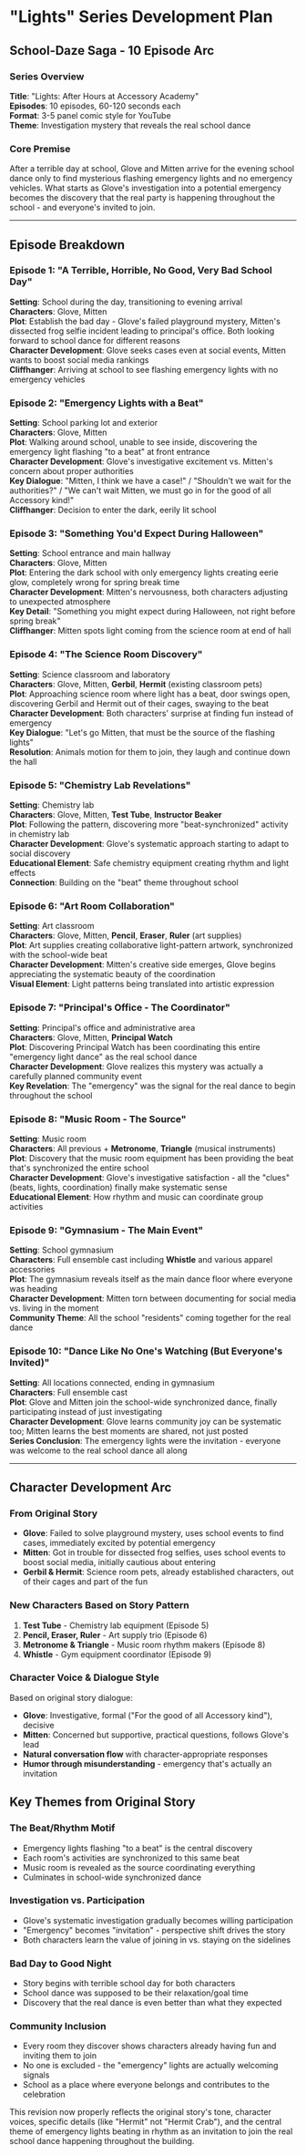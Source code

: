 # "Lights" Series Development Plan
## School-Daze Saga - 10 Episode Arc

### Series Overview
**Title**: "Lights: After Hours at Accessory Academy"  
**Episodes**: 10 episodes, 60-120 seconds each  
**Format**: 3-5 panel comic style for YouTube  
**Theme**: Investigation mystery that reveals the real school dance

### Core Premise
After a terrible day at school, Glove and Mitten arrive for the evening school dance only to find mysterious flashing emergency lights and no emergency vehicles. What starts as Glove's investigation into a potential emergency becomes the discovery that the real party is happening throughout the school - and everyone's invited to join.

---

## Episode Breakdown

### Episode 1: "A Terrible, Horrible, No Good, Very Bad School Day"
**Setting**: School during the day, transitioning to evening arrival  
**Characters**: Glove, Mitten  
**Plot**: Establish the bad day - Glove's failed playground mystery, Mitten's dissected frog selfie incident leading to principal's office. Both looking forward to school dance for different reasons  
**Character Development**: Glove seeks cases even at social events, Mitten wants to boost social media rankings  
**Cliffhanger**: Arriving at school to see flashing emergency lights with no emergency vehicles

### Episode 2: "Emergency Lights with a Beat"
**Setting**: School parking lot and exterior  
**Characters**: Glove, Mitten  
**Plot**: Walking around school, unable to see inside, discovering the emergency light flashing "to a beat" at front entrance  
**Character Development**: Glove's investigative excitement vs. Mitten's concern about proper authorities  
**Key Dialogue**: "Mitten, I think we have a case!" / "Shouldn't we wait for the authorities?" / "We can't wait Mitten, we must go in for the good of all Accessory kind!"  
**Cliffhanger**: Decision to enter the dark, eerily lit school

### Episode 3: "Something You'd Expect During Halloween"
**Setting**: School entrance and main hallway  
**Characters**: Glove, Mitten  
**Plot**: Entering the dark school with only emergency lights creating eerie glow, completely wrong for spring break time  
**Character Development**: Mitten's nervousness, both characters adjusting to unexpected atmosphere  
**Key Detail**: "Something you might expect during Halloween, not right before spring break"  
**Cliffhanger**: Mitten spots light coming from the science room at end of hall

### Episode 4: "The Science Room Discovery"
**Setting**: Science classroom and laboratory  
**Characters**: Glove, Mitten, **Gerbil**, **Hermit** (existing classroom pets)  
**Plot**: Approaching science room where light has a beat, door swings open, discovering Gerbil and Hermit out of their cages, swaying to the beat  
**Character Development**: Both characters' surprise at finding fun instead of emergency  
**Key Dialogue**: "Let's go Mitten, that must be the source of the flashing lights"  
**Resolution**: Animals motion for them to join, they laugh and continue down the hall

### Episode 5: "Chemistry Lab Revelations"
**Setting**: Chemistry lab  
**Characters**: Glove, Mitten, **Test Tube**, **Instructor Beaker**  
**Plot**: Following the pattern, discovering more "beat-synchronized" activity in chemistry lab  
**Character Development**: Glove's systematic approach starting to adapt to social discovery  
**Educational Element**: Safe chemistry equipment creating rhythm and light effects  
**Connection**: Building on the "beat" theme throughout school

### Episode 6: "Art Room Collaboration"
**Setting**: Art classroom  
**Characters**: Glove, Mitten, **Pencil**, **Eraser**, **Ruler** (art supplies)  
**Plot**: Art supplies creating collaborative light-pattern artwork, synchronized with the school-wide beat  
**Character Development**: Mitten's creative side emerges, Glove begins appreciating the systematic beauty of the coordination  
**Visual Element**: Light patterns being translated into artistic expression  

### Episode 7: "Principal's Office - The Coordinator"
**Setting**: Principal's office and administrative area  
**Characters**: Glove, Mitten, **Principal Watch**  
**Plot**: Discovering Principal Watch has been coordinating this entire "emergency light dance" as the real school dance  
**Character Development**: Glove realizes this mystery was actually a carefully planned community event  
**Key Revelation**: The "emergency" was the signal for the real dance to begin throughout the school  

### Episode 8: "Music Room - The Source"
**Setting**: Music room  
**Characters**: All previous + **Metronome**, **Triangle** (musical instruments)  
**Plot**: Discovery that the music room equipment has been providing the beat that's synchronized the entire school  
**Character Development**: Glove's investigative satisfaction - all the "clues" (beats, lights, coordination) finally make systematic sense  
**Educational Element**: How rhythm and music can coordinate group activities  

### Episode 9: "Gymnasium - The Main Event"
**Setting**: School gymnasium  
**Characters**: Full ensemble cast including **Whistle** and various apparel accessories  
**Plot**: The gymnasium reveals itself as the main dance floor where everyone was heading  
**Character Development**: Mitten torn between documenting for social media vs. living in the moment  
**Community Theme**: All the school "residents" coming together for the real dance  

### Episode 10: "Dance Like No One's Watching (But Everyone's Invited)"
**Setting**: All locations connected, ending in gymnasium  
**Characters**: Full ensemble cast  
**Plot**: Glove and Mitten join the school-wide synchronized dance, finally participating instead of just investigating  
**Character Development**: Glove learns community joy can be systematic too; Mitten learns the best moments are shared, not just posted  
**Series Conclusion**: The emergency lights were the invitation - everyone was welcome to the real school dance all along

---

## Character Development Arc

### From Original Story
- **Glove**: Failed to solve playground mystery, uses school events to find cases, immediately excited by potential emergency
- **Mitten**: Got in trouble for dissected frog selfies, uses school events to boost social media, initially cautious about entering
- **Gerbil & Hermit**: Science room pets, already established characters, out of their cages and part of the fun

### New Characters Based on Story Pattern
1. **Test Tube** - Chemistry lab equipment (Episode 5)
2. **Pencil, Eraser, Ruler** - Art supply trio (Episode 6)  
3. **Metronome & Triangle** - Music room rhythm makers (Episode 8)
4. **Whistle** - Gym equipment coordinator (Episode 9)

### Character Voice & Dialogue Style
Based on original story dialogue:
- **Glove**: Investigative, formal ("For the good of all Accessory kind"), decisive
- **Mitten**: Concerned but supportive, practical questions, follows Glove's lead
- **Natural conversation flow** with character-appropriate responses
- **Humor through misunderstanding** - emergency that's actually an invitation

## Key Themes from Original Story

### **The Beat/Rhythm Motif**
- Emergency lights flashing "to a beat" is the central discovery
- Each room's activities are synchronized to this same beat
- Music room is revealed as the source coordinating everything
- Culminates in school-wide synchronized dance

### **Investigation vs. Participation**
- Glove's systematic investigation gradually becomes willing participation
- "Emergency" becomes "invitation" - perspective shift drives the story
- Both characters learn the value of joining in vs. staying on the sidelines

### **Bad Day to Good Night**
- Story begins with terrible school day for both characters
- School dance was supposed to be their relaxation/goal time
- Discovery that the real dance is even better than what they expected

### **Community Inclusion**
- Every room they discover shows characters already having fun and inviting them to join
- No one is excluded - the "emergency" lights are actually welcoming signals
- School as a place where everyone belongs and contributes to the celebration

This revision now properly reflects the original story's tone, character voices, specific details (like "Hermit" not "Hermit Crab"), and the central theme of emergency lights beating in rhythm as an invitation to join the real school dance happening throughout the building.
